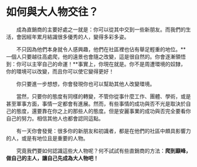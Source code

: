 # 如何與大人物交往？

&emsp;&emsp;成為直銷商的主要好處之一就是：你可以從其中交到一些新朋友。而我們的生活，會因經年累月結識很多優秀的人，變得多彩多姿。

&emsp;&emsp;不只因為他們本身就令人感興趣，他們在社區裡也佔有舉足輕重的地位。**一個人只要越往高處爬，他的遠景也會隨之改變，這是很自然的。你會逐漸領悟到：你可以主宰自己的命運！**事實上，你現在就是。你不是周遭環境的奴隸，你的環境可以改變，而且你可以使它變得更好！

&emsp;&emsp;你只要進一步想想，你會發現你也可以幫助其他人改變環境。

&emsp;&emsp;當然，只要你的態度有同樣的轉變，不管你從事什麼工作、團體、學術，或是甚至軍事方面，事情一定都會有進展。然而，有些事情的成功與否不光是取決於自己的態度，還要靠在你之上的那些人的態度。但是安麗事業的成功與否完全要看你自己的努力。相信其他人也都會認同這點。

&emsp;&emsp;有一天你會發覺：很多你的新朋友和初識者，都是在他們的社區中頗具影響力的人，或是有地位且是重要的人物。

&emsp;&emsp;究竟我們要如何認識這些大人物呢？何不試試有些直銷商的方法：**爬到巔峰，做自己的主人，讓自己先成為大人物吧！**

